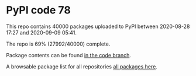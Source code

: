 # PyPI code 78

This repo contains 40000 packages uploaded to PyPI between 
2020-08-28 17:27 and 2020-09-09 05:41.

The repo is 69% (27992/40000) complete.

Package contents can be found [in the code branch](https://github.com/pypi-data/pypi-mirror-78/tree/code/packages).

A browsable package list for all repositories [all packages here](https://pypi-data.github.io/website/repositories/pypi-mirror-78).


